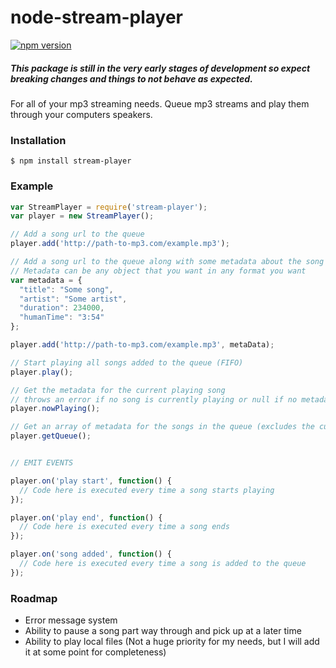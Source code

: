 # node-stream-player
[![npm version](https://badge.fury.io/js/stream-player.svg)](http://badge.fury.io/js/stream-player)

##### This package is still in the very early stages of development so expect breaking changes and things to not behave as expected.

For all of your mp3 streaming needs. Queue mp3 streams and play them through your computers speakers.

### Installation
```
$ npm install stream-player
```

### Example
```javascript
var StreamPlayer = require('stream-player');
var player = new StreamPlayer();

// Add a song url to the queue
player.add('http://path-to-mp3.com/example.mp3');

// Add a song url to the queue along with some metadata about the song
// Metadata can be any object that you want in any format you want
var metadata = {
  "title": "Some song",
  "artist": "Some artist",
  "duration": 234000,
  "humanTime": "3:54"
};

player.add('http://path-to-mp3.com/example.mp3', metaData);

// Start playing all songs added to the queue (FIFO)
player.play();

// Get the metadata for the current playing song
// throws an error if no song is currently playing or null if no metadata was given
player.nowPlaying();

// Get an array of metadata for the songs in the queue (excludes the current playing song)
player.getQueue();


// EMIT EVENTS

player.on('play start', function() {
  // Code here is executed every time a song starts playing
});

player.on('play end', function() {
  // Code here is executed every time a song ends
});

player.on('song added', function() {
  // Code here is executed every time a song is added to the queue
});
```

### Roadmap
- Error message system
- Ability to pause a song part way through and pick up at a later time
- Ability to play local files (Not a huge priority for my needs, but I will add it at some point for completeness)
